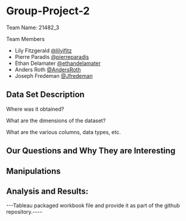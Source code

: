 # Group-Project-2

Team Name: 21482_3

     
Team Members

- Lily Fitzgerald  [@lilyjfitz](https://github.com/lilyjfitz)
- Pierre Paradis [@pierreparadis](https://github.com/pierreparadis)
- Ethan Delamater  [@ethandelamater](https://github.com/ethandelamater)
- Anders Roth [@AndersRoth](https://github.com/AndersRoth)
- Joseph Fredeman [@Jfredeman](https://github.com/Jfredeman)





## Data Set Description

Where was it obtained? 

What are the dimensions of the dataset?

What are the various columns, data types, etc. 
## Our Questions and Why They are Interesting

## Manipulations 



## Analysis and Results:
---Tableau packaged workbook file and provide it as part of the github repository.----
